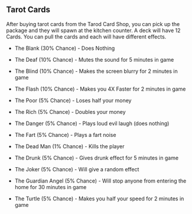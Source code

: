 ## Tarot Cards
After buying tarot cards from the Tarod Card Shop, you can pick up the package and they will spawn at the kitchen counter. A deck will have 12 Cards. You can pull the cards and each will have different effects.

* The Blank (30% Chance) - Does Nothing

* The Deaf (10% Chance) - Mutes the sound for 5 minutes in game
* The Blind (10% Chance) - Makes the screen blurry for 2 minutes in game
* The Flash (10% Chance) - Makes you 4X Faster for 2 minutes in game
* The Poor (5% Chance) - Loses half your money
* The Rich (5% Chance) - Doubles your money
* The Danger (5% Chance) - Plays loud evil laugh (does nothing)
* The Fart (5% Chance) - Plays a fart noise
* The Dead Man (1% Chance) - Kills the player
* The Drunk (5% Chance) - Gives drunk effect for 5 minutes in game
* The Joker (5% Chance) - Will give a random effect 
* The Guardian Angel (5% Chance) - Will stop anyone from entering the home for 30 minutes in game
* The Turtle (5% Chance) - Makes you half your speed for 2 minutes in game

